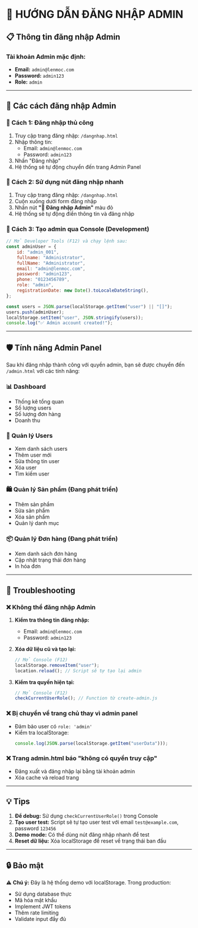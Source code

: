 # 🔑 HƯỚNG DẪN ĐĂNG NHẬP ADMIN

## 📋 Thông tin đăng nhập Admin

### Tài khoản Admin mặc định:

-   **Email:** `admin@lenmoc.com`
-   **Password:** `admin123`
-   **Role:** `admin`

---

## 🚀 Các cách đăng nhập Admin

### 🎯 Cách 1: Đăng nhập thủ công

1. Truy cập trang đăng nhập: `/dangnhap.html`
2. Nhập thông tin:
    - Email: `admin@lenmoc.com`
    - Password: `admin123`
3. Nhấn "Đăng nhập"
4. Hệ thống sẽ tự động chuyển đến trang Admin Panel

### 🎯 Cách 2: Sử dụng nút đăng nhập nhanh

1. Truy cập trang đăng nhập: `/dangnhap.html`
2. Cuộn xuống dưới form đăng nhập
3. Nhấn nút **"👑 Đăng nhập Admin"** màu đỏ
4. Hệ thống sẽ tự động điền thông tin và đăng nhập

### 🎯 Cách 3: Tạo admin qua Console (Development)

```javascript
// Mở Developer Tools (F12) và chạy lệnh sau:
const adminUser = {
    id: "admin_001",
    fullname: "Administrator",
    fullName: "Administrator",
    email: "admin@lenmoc.com",
    password: "admin123",
    phone: "0123456789",
    role: "admin",
    registrationDate: new Date().toLocaleDateString(),
};

const users = JSON.parse(localStorage.getItem("user") || "[]");
users.push(adminUser);
localStorage.setItem("user", JSON.stringify(users));
console.log("✅ Admin account created!");
```

---

## 🛡️ Tính năng Admin Panel

Sau khi đăng nhập thành công với quyền admin, bạn sẽ được chuyển đến `/admin.html` với các tính năng:

### 📊 Dashboard

-   Thống kê tổng quan
-   Số lượng users
-   Số lượng đơn hàng
-   Doanh thu

### 👥 Quản lý Users

-   Xem danh sách users
-   Thêm user mới
-   Sửa thông tin user
-   Xóa user
-   Tìm kiếm user

### 🛍️ Quản lý Sản phẩm (Đang phát triển)

-   Thêm sản phẩm
-   Sửa sản phẩm
-   Xóa sản phẩm
-   Quản lý danh mục

### 📦 Quản lý Đơn hàng (Đang phát triển)

-   Xem danh sách đơn hàng
-   Cập nhật trạng thái đơn hàng
-   In hóa đơn

---

## 🔧 Troubleshooting

### ❌ Không thể đăng nhập Admin

1. **Kiểm tra thông tin đăng nhập:**

    - Email: `admin@lenmoc.com`
    - Password: `admin123`

2. **Xóa dữ liệu cũ và tạo lại:**

    ```javascript
    // Mở Console (F12)
    localStorage.removeItem("user");
    location.reload(); // Script sẽ tự tạo lại admin
    ```

3. **Kiểm tra quyền hiện tại:**
    ```javascript
    // Mở Console (F12)
    checkCurrentUserRole(); // Function từ create-admin.js
    ```

### ❌ Bị chuyển về trang chủ thay vì admin panel

-   Đảm bảo user có `role: 'admin'`
-   Kiểm tra localStorage:
    ```javascript
    console.log(JSON.parse(localStorage.getItem("userData")));
    ```

### ❌ Trang admin.html báo "không có quyền truy cập"

-   Đăng xuất và đăng nhập lại bằng tài khoản admin
-   Xóa cache và reload trang

---

## 💡 Tips

1. **Để debug:** Sử dụng `checkCurrentUserRole()` trong Console
2. **Tạo user test:** Script sẽ tự tạo user test với email `test@example.com`, password `123456`
3. **Demo mode:** Có thể dùng nút đăng nhập nhanh để test
4. **Reset dữ liệu:** Xóa localStorage để reset về trạng thái ban đầu

---

## 🔒 Bảo mật

⚠️ **Chú ý:** Đây là hệ thống demo với localStorage. Trong production:

-   Sử dụng database thực
-   Mã hóa mật khẩu
-   Implement JWT tokens
-   Thêm rate limiting
-   Validate input đầy đủ
